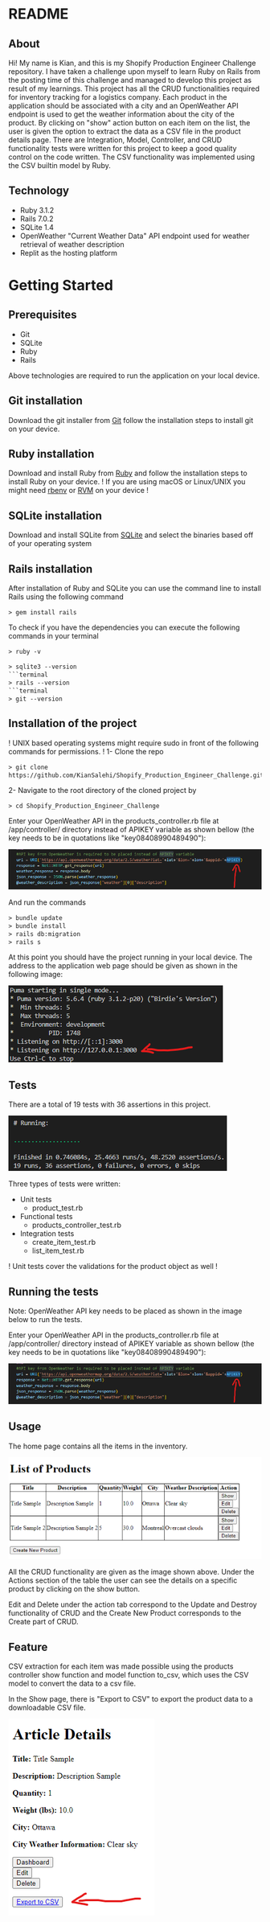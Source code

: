 # README
## About
Hi! My name is Kian, and this is my Shopify Production Engineer Challenge repository. I have taken a challenge upon myself to learn Ruby on Rails from the posting time of this challenge and managed to develop this project as result of my learnings. This project has all the CRUD functionalities required for inventory tracking for a logistics company. Each product in the application should be associated with a city and an OpenWeather API endpoint is used to get the weather information about the city of the product. By clicking on "show" action button on each item on the list, the user is given the option to extract the data as a CSV file in the product details page. There are Integration, Model, Controller, and CRUD functionality tests were written for this project to keep a good quality control on the code written. The CSV functionality was implemented using the CSV builtin model by Ruby. 

## Technology
* Ruby 3.1.2
* Rails 7.0.2
* SQLite 1.4
* OpenWeather "Current Weather Data" API endpoint used for weather retrieval of weather description
* Replit as the hosting platform

# Getting Started
## Prerequisites
* Git
* SQLite
* Ruby
* Rails

Above technologies are required to run the application on your local device.
## Git installation
Download the git installer from [Git](https://git-scm.com/downloads) follow the installation steps to install git on your device.
## Ruby installation
Download and install Ruby from [Ruby](https://www.ruby-lang.org/en/downloads/) and follow the installation steps to install Ruby on your device.
! If you are using macOS or Linux/UNIX you might need [rbenv](https://github.com/rbenv/rbenv) or [RVM](http://rvm.io/) on your device !
## SQLite installation
Download and install SQLite from [SQLite](https://www.sqlite.org/download.html) and select the binaries based off of your operating system
## Rails installation
After installation of Ruby and SQLite you can use the command line to install Rails using the following command
```terminal
> gem install rails
```
To check if you have the dependencies you can execute the following commands in your terminal
```terminal
> ruby -v
```
```terminal
> sqlite3 --version
```terminal
> rails --version
```terminal
> git --version
```
## Installation of the project
! UNIX based operating systems might require sudo in front of the following commands for permissions. !
1- Clone the repo
```git
> git clone https://github.com/KianSalehi/Shopify_Production_Engineer_Challenge.git
```
2- Navigate to the root directory of the cloned project by
```terminal
> cd Shopify_Production_Engineer_Challenge
```
Enter your OpenWeather API in the products_controller.rb file at /app/controller/ directory instead of APIKEY variable as shown bellow (the key needs to be in quotations like "key08408990489490"):

![OpenWeather API Key Variable](/readme_pictures/OpenWeather_API_Key.png)

And run the commands
```terminal
> bundle update
> bundle install
> rails db:migration
> rails s
```
At this point you should have the project running in your local device. The address to the application web page should be given as shown in the following image:

![Web Page Address From the Console](/readme_pictures/Console_starting_project_link.png)

## Tests
There are a total of 19 tests with 36 assertions in this project.

![Console Showing The Tests And Assertions](/readme_pictures/Tests.png)

Three types of tests were written:
* Unit tests 
    * product_test.rb
* Functional tests
    * products_controller_test.rb
* Integration tests
    * create_item_test.rb
    * list_item_test.rb

! Unit tests cover the validations for the product object as well !

## Running the tests

Note: OpenWeather API key needs to be placed as shown in the image below to run the tests.

Enter your OpenWeather API in the products_controller.rb file at /app/controller/ directory instead of APIKEY variable as shown bellow (the key needs to be in quotations like "key08408990489490"):

![OpenWeather API Key Variable](/readme_pictures/OpenWeather_API_Key.png)

## Usage
The home page contains all the items in the inventory.

![Index Page](/readme_pictures/List_Items_Index.png)

All the CRUD functionality are given as the image shown above. Under the Actions section of the table the user can see the details on a specific product by clicking on the show button. 

Edit and Delete under the action tab correspond to the Update and Destroy functionality of CRUD and the Create New Product corresponds to the Create part of CRUD. 

## Feature

CSV extraction for each item was made possible using the products controller show function and model function to_csv, which uses the CSV model to convert the data to a csv file.

In the Show page, there is "Export to CSV" to export the product data to a downloadable CSV file.

![Extract CSV](/readme_pictures/Extracting_CSV.png)